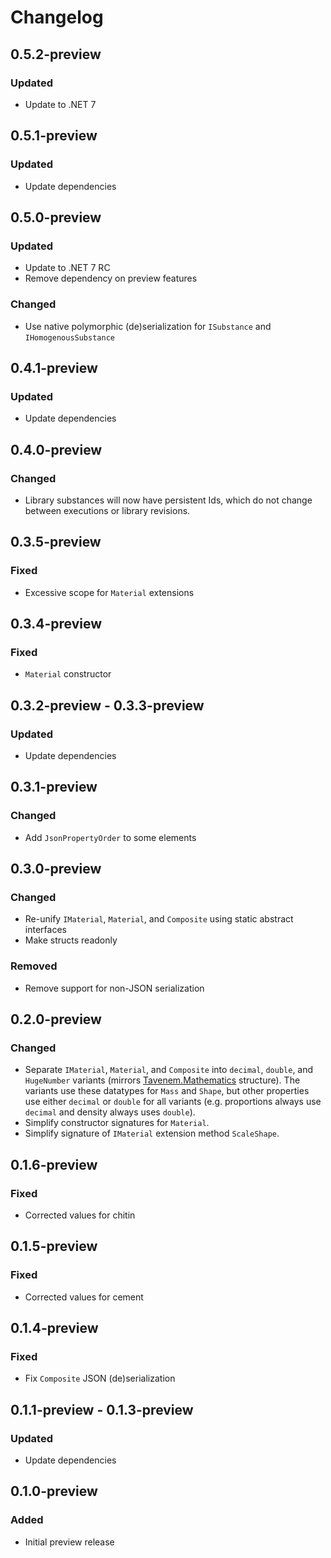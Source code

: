 # Changelog

## 0.5.2-preview
### Updated
- Update to .NET 7

## 0.5.1-preview
### Updated
- Update dependencies

## 0.5.0-preview
### Updated
- Update to .NET 7 RC
- Remove dependency on preview features
### Changed
- Use native polymorphic (de)serialization for `ISubstance` and `IHomogenousSubstance`

## 0.4.1-preview
### Updated
- Update dependencies

## 0.4.0-preview
### Changed
- Library substances will now have persistent Ids, which do not change between executions or library revisions.

## 0.3.5-preview
### Fixed
- Excessive scope for `Material` extensions

## 0.3.4-preview
### Fixed
- `Material` constructor

## 0.3.2-preview - 0.3.3-preview
### Updated
- Update dependencies

## 0.3.1-preview
### Changed
- Add `JsonPropertyOrder` to some elements

## 0.3.0-preview
### Changed
- Re-unify `IMaterial`, `Material`, and `Composite` using static abstract interfaces
- Make structs readonly
### Removed
- Remove support for non-JSON serialization

## 0.2.0-preview
### Changed
- Separate `IMaterial`, `Material`, and `Composite` into `decimal`, `double`, and `HugeNumber`
  variants (mirrors [Tavenem.Mathematics](https://github.com/Tavenem/Mathematics) structure). The
  variants use these datatypes for `Mass` and `Shape`, but other properties use either `decimal` or
  `double` for all variants (e.g. proportions always use `decimal` and density always uses
  `double`).
- Simplify constructor signatures for `Material`.
- Simplify signature of `IMaterial` extension method `ScaleShape`.

## 0.1.6-preview
### Fixed
- Corrected values for chitin

## 0.1.5-preview
### Fixed
- Corrected values for cement

## 0.1.4-preview
### Fixed
- Fix `Composite` JSON (de)serialization

## 0.1.1-preview - 0.1.3-preview
### Updated
- Update dependencies

## 0.1.0-preview
### Added
- Initial preview release